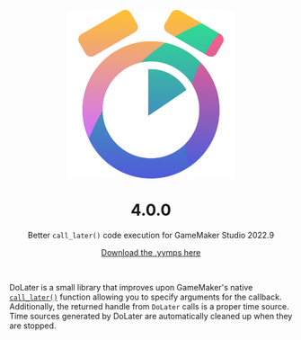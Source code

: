 <p align="center"><img src="https://raw.githubusercontent.com/JujuAdams/DoLater/master/LOGO.png" style="display:block; margin:auto; width:300px"></p>
<h1 align="center">4.0.0</h1>

<p align="center">Better <code>call_later()</code> code execution for GameMaker Studio 2022.9</p>

<p align="center"><a href="https://github.com/JujuAdams/DoLater/releases/tag/4.0.0">Download the .yymps here</a></p>

&nbsp;

DoLater is a small library that improves upon GameMaker's native [`call_later()`](https://manual.yoyogames.com/GameMaker_Language/GML_Reference/Time_Sources/call_later.htm) function allowing you to specify arguments for the callback. Additionally, the returned handle from `DoLater` calls is a proper time source. Time sources generated by DoLater are automatically cleaned up when they are stopped.
